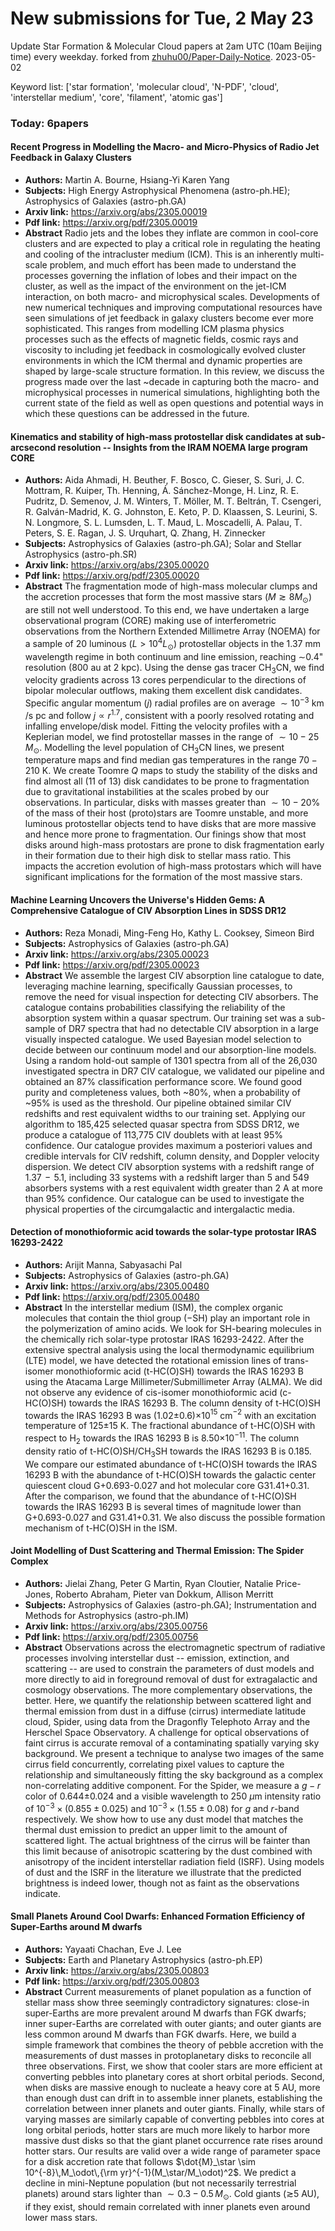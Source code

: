 # New submissions for Tue,  2 May 23
Update Star Formation & Molecular Cloud papers at 2am UTC (10am Beijing time) every weekday.
forked from [zhuhu00/Paper-Daily-Notice](https://github.com/zhuhu00/Paper-Daily-Notice). 
2023-05-02


Keyword list: ['star formation', 'molecular cloud', 'N-PDF', 'cloud', 'interstellar medium', 'core', 'filament', 'atomic gas']
### Today: 6papers 
#### Recent Progress in Modelling the Macro- and Micro-Physics of Radio Jet  Feedback in Galaxy Clusters
 - **Authors:** Martin A. Bourne, Hsiang-Yi Karen Yang
 - **Subjects:** High Energy Astrophysical Phenomena (astro-ph.HE); Astrophysics of Galaxies (astro-ph.GA)
 - **Arxiv link:** https://arxiv.org/abs/2305.00019
 - **Pdf link:** https://arxiv.org/pdf/2305.00019
 - **Abstract**
 Radio jets and the lobes they inflate are common in cool-core clusters and are expected to play a critical role in regulating the heating and cooling of the intracluster medium (ICM). This is an inherently multi-scale problem, and much effort has been made to understand the processes governing the inflation of lobes and their impact on the cluster, as well as the impact of the environment on the jet-ICM interaction, on both macro- and microphysical scales. Developments of new numerical techniques and improving computational resources have seen simulations of jet feedback in galaxy clusters become ever more sophisticated. This ranges from modelling ICM plasma physics processes such as the effects of magnetic fields, cosmic rays and viscosity to including jet feedback in cosmologically evolved cluster environments in which the ICM thermal and dynamic properties are shaped by large-scale structure formation. In this review, we discuss the progress made over the last ~decade in capturing both the macro- and microphysical processes in numerical simulations, highlighting both the current state of the field as well as open questions and potential ways in which these questions can be addressed in the future.
#### Kinematics and stability of high-mass protostellar disk candidates at  sub-arcsecond resolution -- Insights from the IRAM NOEMA large program CORE
 - **Authors:** Aida Ahmadi, H. Beuther, F. Bosco, C. Gieser, S. Suri, J. C. Mottram, R. Kuiper, Th. Henning, Á. Sánchez-Monge, H. Linz, R. E. Pudritz, D. Semenov, J. M. Winters, T. Möller, M. T. Beltrán, T. Csengeri, R. Galván-Madrid, K. G. Johnston, E. Keto, P. D. Klaassen, S. Leurini, S. N. Longmore, S. L. Lumsden, L. T. Maud, L. Moscadelli, A. Palau, T. Peters, S. E. Ragan, J. S. Urquhart, Q. Zhang, H. Zinnecker
 - **Subjects:** Astrophysics of Galaxies (astro-ph.GA); Solar and Stellar Astrophysics (astro-ph.SR)
 - **Arxiv link:** https://arxiv.org/abs/2305.00020
 - **Pdf link:** https://arxiv.org/pdf/2305.00020
 - **Abstract**
 The fragmentation mode of high-mass molecular clumps and the accretion processes that form the most massive stars ($M\gtrsim 8M_\odot$) are still not well understood. To this end, we have undertaken a large observational program (CORE) making use of interferometric observations from the Northern Extended Millimetre Array (NOEMA) for a sample of 20 luminous ($L>10^4L_\odot$) protostellar objects in the 1.37 mm wavelength regime in both continuum and line emission, reaching $\sim$0.4" resolution (800 au at 2 kpc). Using the dense gas tracer CH$_3$CN, we find velocity gradients across 13 cores perpendicular to the directions of bipolar molecular outflows, making them excellent disk candidates. Specific angular momentum ($j$) radial profiles are on average $\sim10^{-3}$ km /s pc and follow $j \propto r^{1.7}$, consistent with a poorly resolved rotating and infalling envelope/disk model. Fitting the velocity profiles with a Keplerian model, we find protostellar masses in the range of $\sim 10-25$ $M_\odot$. Modelling the level population of CH$_3$CN lines, we present temperature maps and find median gas temperatures in the range $70-210$ K. We create Toomre $Q$ maps to study the stability of the disks and find almost all (11 of 13) disk candidates to be prone to fragmentation due to gravitational instabilities at the scales probed by our observations. In particular, disks with masses greater than $\sim10-20\%$ of the mass of their host (proto)stars are Toomre unstable, and more luminous protostellar objects tend to have disks that are more massive and hence more prone to fragmentation. Our finings show that most disks around high-mass protostars are prone to disk fragmentation early in their formation due to their high disk to stellar mass ratio. This impacts the accretion evolution of high-mass protostars which will have significant implications for the formation of the most massive stars.
#### Machine Learning Uncovers the Universe's Hidden Gems: A Comprehensive  Catalogue of CIV Absorption Lines in SDSS DR12
 - **Authors:** Reza Monadi, Ming-Feng Ho, Kathy L. Cooksey, Simeon Bird
 - **Subjects:** Astrophysics of Galaxies (astro-ph.GA)
 - **Arxiv link:** https://arxiv.org/abs/2305.00023
 - **Pdf link:** https://arxiv.org/pdf/2305.00023
 - **Abstract**
 We assemble the largest CIV absorption line catalogue to date, leveraging machine learning, specifically Gaussian processes, to remove the need for visual inspection for detecting CIV absorbers. The catalogue contains probabilities classifying the reliability of the absorption system within a quasar spectrum. Our training set was a sub-sample of DR7 spectra that had no detectable CIV absorption in a large visually inspected catalogue. We used Bayesian model selection to decide between our continuum model and our absorption-line models. Using a random hold-out sample of 1301 spectra from all of the 26,030 investigated spectra in DR7 CIV catalogue, we validated our pipeline and obtained an 87% classification performance score. We found good purity and completeness values, both ~80%, when a probability of ~95% is used as the threshold. Our pipeline obtained similar CIV redshifts and rest equivalent widths to our training set. Applying our algorithm to 185,425 selected quasar spectra from SDSS DR12, we produce a catalogue of 113,775 CIV doublets with at least 95% confidence. Our catalogue provides maximum a posteriori values and credible intervals for CIV redshift, column density, and Doppler velocity dispersion. We detect CIV absorption systems with a redshift range of 1.37 $\!-\!$ 5.1, including 33 systems with a redshift larger than 5 and 549 absorbers systems with a rest equivalent width greater than 2 A at more than 95% confidence. Our catalogue can be used to investigate the physical properties of the circumgalactic and intergalactic media.
#### Detection of monothioformic acid towards the solar-type protostar IRAS  16293-2422
 - **Authors:** Arijit Manna, Sabyasachi Pal
 - **Subjects:** Astrophysics of Galaxies (astro-ph.GA)
 - **Arxiv link:** https://arxiv.org/abs/2305.00480
 - **Pdf link:** https://arxiv.org/pdf/2305.00480
 - **Abstract**
 In the interstellar medium (ISM), the complex organic molecules that contain the thiol group ($-$SH) play an important role in the polymerization of amino acids. We look for SH-bearing molecules in the chemically rich solar-type protostar IRAS 16293-2422. After the extensive spectral analysis using the local thermodynamic equilibrium (LTE) model, we have detected the rotational emission lines of trans-isomer monothioformic acid (t-HC(O)SH) towards the IRAS 16293 B using the Atacama Large Millimeter/Submillimeter Array (ALMA). We did not observe any evidence of cis-isomer monothioformic acid (c-HC(O)SH) towards the IRAS 16293 B. The column density of t-HC(O)SH towards the IRAS 16293 B was (1.02$\pm$0.6)$\times$10$^{15}$ cm$^{-2}$ with an excitation temperature of 125$\pm$15 K. The fractional abundance of t-HC(O)SH with respect to H$_{2}$ towards the IRAS 16293 B is 8.50$\times$10$^{-11}$. The column density ratio of t-HC(O)SH/CH$_{3}$SH towards the IRAS 16293 B is 0.185. We compare our estimated abundance of t-HC(O)SH towards the IRAS 16293 B with the abundance of t-HC(O)SH towards the galactic center quiescent cloud G+0.693-0.027 and hot molecular core G31.41+0.31. After the comparison, we found that the abundance of t-HC(O)SH towards the IRAS 16293 B is several times of magnitude lower than G+0.693-0.027 and G31.41+0.31. We also discuss the possible formation mechanism of t-HC(O)SH in the ISM.
#### Joint Modelling of Dust Scattering and Thermal Emission: The Spider  Complex
 - **Authors:** Jielai Zhang, Peter G Martin, Ryan Cloutier, Natalie Price-Jones, Roberto Abraham, Pieter van Dokkum, Allison Merritt
 - **Subjects:** Astrophysics of Galaxies (astro-ph.GA); Instrumentation and Methods for Astrophysics (astro-ph.IM)
 - **Arxiv link:** https://arxiv.org/abs/2305.00756
 - **Pdf link:** https://arxiv.org/pdf/2305.00756
 - **Abstract**
 Observations across the electromagnetic spectrum of radiative processes involving interstellar dust -- emission, extinction, and scattering -- are used to constrain the parameters of dust models and more directly to aid in foreground removal of dust for extragalactic and cosmology observations. The more complementary observations, the better. Here, we quantify the relationship between scattered light and thermal emission from dust in a diffuse (cirrus) intermediate latitude cloud, Spider, using data from the Dragonfly Telephoto Array and the Herschel Space Observatory. A challenge for optical observations of faint cirrus is accurate removal of a contaminating spatially varying sky background. We present a technique to analyse two images of the same cirrus field concurrently, correlating pixel values to capture the relationship and simultaneously fitting the sky background as a complex non-correlating additive component. For the Spider, we measure a $g-r$ color of 0.644$\pm 0.024$ and a visible wavelength to 250 $\mu$m intensity ratio of $10^{-3} \times (0.855 \pm0.025)$ and $10^{-3} \times (1.55\pm0.08)$ for $g$ and $r$-band respectively. We show how to use any dust model that matches the thermal dust emission to predict an upper limit to the amount of scattered light. The actual brightness of the cirrus will be fainter than this limit because of anisotropic scattering by the dust combined with anisotropy of the incident interstellar radiation field (ISRF). Using models of dust and the ISRF in the literature we illustrate that the predicted brightness is indeed lower, though not as faint as the observations indicate.
#### Small Planets Around Cool Dwarfs: Enhanced Formation Efficiency of  Super-Earths around M dwarfs
 - **Authors:** Yayaati Chachan, Eve J. Lee
 - **Subjects:** Earth and Planetary Astrophysics (astro-ph.EP)
 - **Arxiv link:** https://arxiv.org/abs/2305.00803
 - **Pdf link:** https://arxiv.org/pdf/2305.00803
 - **Abstract**
 Current measurements of planet population as a function of stellar mass show three seemingly contradictory signatures: close-in super-Earths are more prevalent around M dwarfs than FGK dwarfs; inner super-Earths are correlated with outer giants; and outer giants are less common around M dwarfs than FGK dwarfs. Here, we build a simple framework that combines the theory of pebble accretion with the measurements of dust masses in protoplanetary disks to reconcile all three observations. First, we show that cooler stars are more efficient at converting pebbles into planetary cores at short orbital periods. Second, when disks are massive enough to nucleate a heavy core at 5 AU, more than enough dust can drift in to assemble inner planets, establishing the correlation between inner planets and outer giants. Finally, while stars of varying masses are similarly capable of converting pebbles into cores at long orbital periods, hotter stars are much more likely to harbor more massive dust disks so that the giant planet occurrence rate rises around hotter stars. Our results are valid over a wide range of parameter space for a disk accretion rate that follows $\dot{M}_\star \sim 10^{-8}\,M_\odot\,{\rm yr}^{-1}(M_\star/M_\odot)^2$. We predict a decline in mini-Neptune population (but not necessarily terrestrial planets) around stars lighter than $\sim 0.3-0.5 \, M_\odot$. Cold giants ($\gtrsim$5 AU), if they exist, should remain correlated with inner planets even around lower mass stars.

